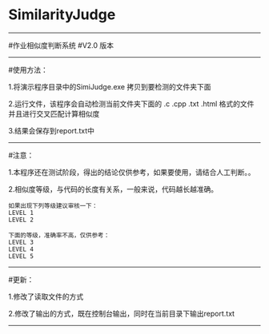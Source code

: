 SimilarityJudge
===============
**********************
#作业相似度判断系统
#V2.0 版本
**********************
#使用方法：

1.将演示程序目录中的SimiJudge.exe 拷贝到要检测的文件夹下面

2.运行文件，该程序会自动检测当前文件夹下面的 .c .cpp .txt .html 格式的文件
并且进行交叉匹配计算相似度

3.结果会保存到report.txt中
***********************
#注意：

1.本程序还在测试阶段，得出的结论仅供参考，如果要使用，请结合人工判断。。

2.相似度等级，与代码的长度有关系，一般来说，代码越长越准确。

	如果出现下列等级建议审核一下：
 	LEVEL 1 
 	LEVEL 2  

	下面的等级，准确率不高，仅供参考：
 	LEVEL 3
	LEVEL 4
 	LEVEL 5
**********************
#更新：

1.修改了读取文件的方式

2.修改了输出的方式，既在控制台输出，同时在当前目录下输出report.txt

**********************
